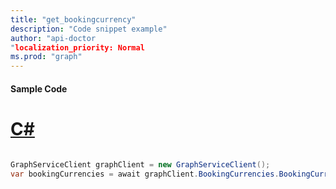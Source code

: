 ```yaml
---
title: "get_bookingcurrency"
description: "Code snippet example" 
author: "api-doctor
"localization_priority: Normal
ms.prod: "graph"
--- 
```

#### Sample Code
# [C#](#tab/Csharp)

```C#

GraphServiceClient graphClient = new GraphServiceClient();
var bookingCurrencies = await graphClient.BookingCurrencies.BookingCurrencies.Request().GetAsync();

```